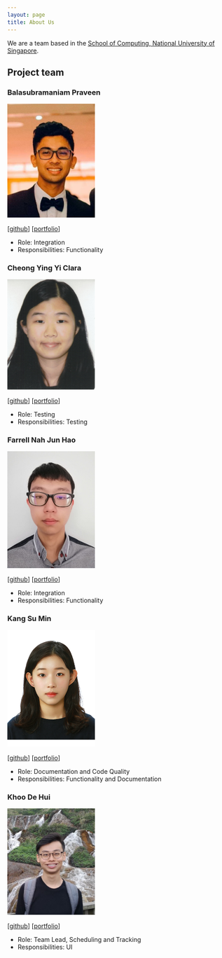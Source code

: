 ```yaml
---
layout: page
title: About Us
---
```


We are a team based in the [School of Computing, National University of Singapore](http://www.comp.nus.edu.sg).

## Project team

### Balasubramaniam Praveen

<img src="images/pr4aveen.png" width="200px">

[[github](https://github.com/pr4aveen)]
[[portfolio](team/pr4aveen.md)]

* Role: Integration
* Responsibilities: Functionality

### Cheong Ying Yi Clara

<img src="images/claracheong4.png" width="200px">

[[github](https://github.com/claracheong4)]
[[portfolio](team/claracheong4.md)]

* Role: Testing
* Responsibilities: Testing

### Farrell Nah Jun Hao

<img src="images/boundtotheearth.png" width="200px">

[[github](https://github.com/boundtotheearth)]
[[portfolio](team/boundtotheearth.md)]

* Role: Integration
* Responsibilities: Functionality

### Kang Su Min

<img src="images/kkangs0226.png" width="200px">

[[github](https://github.com/kkangs0226)]
[[portfolio](team/kkangs0226.md)]

* Role: Documentation and Code Quality
* Responsibilities: Functionality and Documentation

### Khoo De Hui

<img src="images/khoodehui.png" width="200px">

[[github](http://github.com/khoodehui)]
[[portfolio](team/khoodehui.md)]

* Role: Team Lead, Scheduling and Tracking
* Responsibilities: UI
